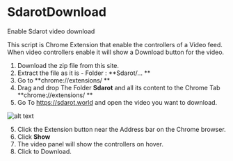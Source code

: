 # SdarotDownload
Enable Sdarot video download

This script is Chrome Extension that enable the controllers of a Video feed. 
When video controllers enable it will show a Download button for the video.

1. Download the zip file from this site.
2. Extract the file as it is - Folder : **Sdarot/... **
2. Go to **chrome://extensions/ **
3. Drag and drop The Folder **Sdarot** and all its content to the Chrome Tab **chrome://extensions/ **
4. Go To https://sdarot.world and open the video you want to download.

![alt text](https://github.com/benarinoam/SdarotDownload/VideoPanel.PNG)

5. Click the Extension button near the Address bar on the Chrome browser.
6. Click **Show** 
7. The video panel will show the controllers on hover.
8. Click to Download.

